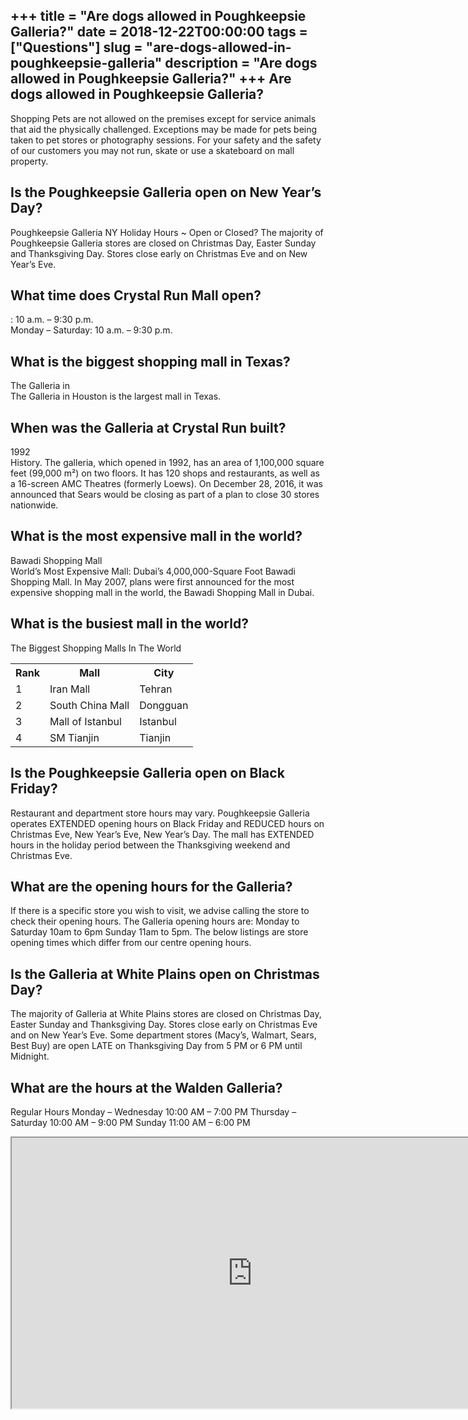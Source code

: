 +++
title = "Are dogs allowed in Poughkeepsie Galleria?"
date = 2018-12-22T00:00:00
tags = ["Questions"]
slug = "are-dogs-allowed-in-poughkeepsie-galleria"
description = "Are dogs allowed in Poughkeepsie Galleria?"
+++
Are dogs allowed in Poughkeepsie Galleria?
------------------------------------------

Shopping Pets are not allowed on the premises except for service animals that aid the physically challenged. Exceptions may be made for pets being taken to pet stores or photography sessions. For your safety and the safety of our customers you may not run, skate or use a skateboard on mall property.

Is the Poughkeepsie Galleria open on New Year’s Day?
----------------------------------------------------

Poughkeepsie Galleria NY Holiday Hours ~ Open or Closed? The majority of Poughkeepsie Galleria stores are closed on Christmas Day, Easter Sunday and Thanksgiving Day. Stores close early on Christmas Eve and on New Year’s Eve.

What time does Crystal Run Mall open?
-------------------------------------

: 10 a.m. – 9:30 p.m.  
Monday – Saturday: 10 a.m. – 9:30 p.m.

What is the biggest shopping mall in Texas?
-------------------------------------------

The Galleria in  
The Galleria in Houston is the largest mall in Texas.

When was the Galleria at Crystal Run built?
-------------------------------------------

1992  
History. The galleria, which opened in 1992, has an area of 1,100,000 square feet (99,000 m²) on two floors. It has 120 shops and restaurants, as well as a 16-screen AMC Theatres (formerly Loews). On December 28, 2016, it was announced that Sears would be closing as part of a plan to close 30 stores nationwide.

What is the most expensive mall in the world?
---------------------------------------------

Bawadi Shopping Mall  
World’s Most Expensive Mall: Dubai’s 4,000,000-Square Foot Bawadi Shopping Mall. In May 2007, plans were first announced for the most expensive shopping mall in the world, the Bawadi Shopping Mall in Dubai.

What is the busiest mall in the world?
--------------------------------------

The Biggest Shopping Malls In The World

<table><tr><th>Rank</th><th>Mall</th><th>City</th></tr><tr><td>1</td><td>Iran Mall</td><td>Tehran</td></tr><tr><td>2</td><td>South China Mall</td><td>Dongguan</td></tr><tr><td>3</td><td>Mall of Istanbul</td><td>Istanbul</td></tr><tr><td>4</td><td>SM Tianjin</td><td>Tianjin</td></tr></table>

Is the Poughkeepsie Galleria open on Black Friday?
--------------------------------------------------

Restaurant and department store hours may vary. Poughkeepsie Galleria operates EXTENDED opening hours on Black Friday and REDUCED hours on Christmas Eve, New Year’s Eve, New Year’s Day. The mall has EXTENDED hours in the holiday period between the Thanksgiving weekend and Christmas Eve.

What are the opening hours for the Galleria?
--------------------------------------------

If there is a specific store you wish to visit, we advise calling the store to check their opening hours. The Galleria opening hours are: Monday to Saturday 10am to 6pm Sunday 11am to 5pm. The below listings are store opening times which differ from our centre opening hours.

Is the Galleria at White Plains open on Christmas Day?
------------------------------------------------------

The majority of Galleria at White Plains stores are closed on Christmas Day, Easter Sunday and Thanksgiving Day. Stores close early on Christmas Eve and on New Year’s Eve. Some department stores (Macy’s, Walmart, Sears, Best Buy) are open LATE on Thanksgiving Day from 5 PM or 6 PM until Midnight.

What are the hours at the Walden Galleria?
------------------------------------------

Regular Hours Monday – Wednesday 10:00 AM – 7:00 PM Thursday – Saturday 10:00 AM – 9:00 PM Sunday 11:00 AM – 6:00 PM

<iframe allow="accelerometer; autoplay; clipboard-write; encrypted-media; gyroscope; picture-in-picture" allowfullscreen="" class="__youtube_prefs__  epyt-is-override  no-lazyload" data-no-lazy="1" data-origheight="433" data-origwidth="770" data-skipgform_ajax_framebjll="" height="433" id="_ytid_75253" loading="lazy" src="https://www.youtube.com/embed/xxfjzPbn-g0?enablejsapi=1&autoplay=0&cc_load_policy=0&cc_lang_pref=&iv_load_policy=1&loop=0&modestbranding=0&rel=1&fs=1&playsinline=0&autohide=2&theme=dark&color=red&controls=1&" title="YouTube player" width="770"></iframe>